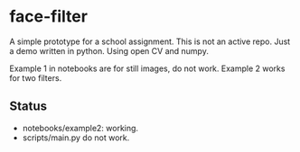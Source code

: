# face-filter

A simple prototype for a school assignment. This is not an active repo. Just a demo written in python. Using open CV and numpy. 

Example 1 in notebooks are for still images, do not work. Example 2 works for two filters. 

## Status
- notebooks/example2: working.
- scripts/main.py do not work.